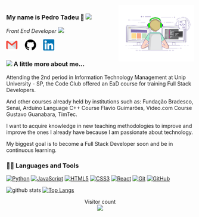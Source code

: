 <img align="right" alt="Code gif" src="https://github.com/chandan-reddy-k/chandan-reddy-k/blob/master/assets/coding-freak.gif" width="40%" />

### My name is Pedro Tadeu 👋 <img src="https://media.giphy.com/media/12oufCB0MyZ1Go/giphy.gif" width="50"></h2>

<p><em> Front End Developer <img src="https://media.giphy.com/media/WUlplcMpOCEmTGBtBW/giphy.gif" width="30"> 
</em></p>

<p align="left">
 <a href="mailto:pedro.tadeu.gomes@gmail.com"><img src="https://github.com/chandan-reddy-k/chandan-reddy-k/blob/master/assets/gmail.svg" width="30px" alt="mail"></a> &nbsp; &nbsp;
   <a href="https://github.com/Pedtg"><img src="https://github.com/chandan-reddy-k/chandan-reddy-k/blob/master/assets/github.svg" width="30px" alt="mail"></a> &nbsp; &nbsp;
  <a href="https://www.linkedin.com/in/pedro-tadeu-87710363"><img src="https://github.com/chandan-reddy-k/chandan-reddy-k/blob/master/assets/linkedin.svg" width="30px" alt="LinkedIn"></a> &nbsp; &nbsp;
  
### <img src="https://media.giphy.com/media/VgCDAzcKvsR6OM0uWg/giphy.gif" width="40"> A little more about me...  

<p> Attending the 2nd period in Information Technology Management at Unip University - SP, the Code Club offered an EaD course for training Full Stack Developers.
  
And other courses already held by institutions such as: Fundação Bradesco, Senai, Arduino Language C++ Course Flavio Guimarões, Video.com Course Gustavo Guanabara, TimTec.
  
I want to acquire knowledge in new teaching methodologies to improve and improve the ones I already have because I am passionate about technology. 
  
My biggest goal is to become a Full Stack Developer soon and be in continuous learning.</p>

### 👨‍💻 Languages and Tools
[![Python](https://img.shields.io/badge/-Python-black?style=flat&logo=python&link=https://github.com/Pedtg)](https://github.com/Pedtg) 
[![JavaScript](https://img.shields.io/badge/-JavaScript-black?style=flat&logo=javascript&link=https://github.com/hritik5102)](https://github.com/hritik5102) 
[![HTML5](https://img.shields.io/badge/-HTML5-E34F26?style=flat&logo=html5&logoColor=white&link=https://github.com/hritik5102)](https://github.com/hritik5102) 
[![CSS3](https://img.shields.io/badge/-CSS3-1572B6?style=flat&logo=css3&link=https://github.com/hritik5102)](https://github.com/hritik5102) 
[![React](https://img.shields.io/badge/-React-black?style=flat&logo=react&link=https://github.com/hritik5102)](https://github.com/hritik5102) 
[![Git](https://img.shields.io/badge/-Git-black?style=flat&logo=git&link=https://github.com/hritik5102)](https://github.com/hritik5102) 
[![GitHub](https://img.shields.io/badge/-GitHub-181717?style=flat&logo=github&link=https://github.com/hritik5102)](https://github.com/hritik5102)
<!--[GitLab](https://img.shields.io/badge/-GitLab-FCA121?style=flat&logo=gitlab&link=https://github.com/hritik5102)](https://gitlab.com/hritik5102)--> 
<!--[![Bootstrap](https://img.shields.io/badge/-Bootstrap-563D7C?style=flat&logo=bootstrap&link=https://github.com/hritik5102)](https://github.com/hritik5102)-->
<!--[Nodejs](https://img.shields.io/badge/-Nodejs-black?style=flat&logo=Node.js&link=https://github.com/hritik5102)](https://github.com/hritik5102)--> 
<!--[MySQL](https://img.shields.io/badge/-MySQL-black?style=flat&logo=mysql&link=https://github.com/hritik5102)](https://github.com/hritik5102)-->

![github stats](https://github-readme-stats.vercel.app/api?username=Pedtg&show_icons=true)
[![Top Langs](https://github-readme-stats.vercel.app/api/top-langs/?username=Pedtg&layout=compact)](https://github.com/Pedtg/github-readme-stats)

  <p align="center"> 
  Visitor count<br>
  <img src="https://profile-counter.glitch.me/Pedtg/count.svg" />
</p>




  
  
 





  
